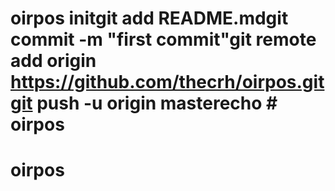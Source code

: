 # oirpos  initgit add README.mdgit commit -m "first commit"git remote add origin https://github.com/thecrh/oirpos.gitgit push -u origin masterecho # oirpos 
# oirpos 
